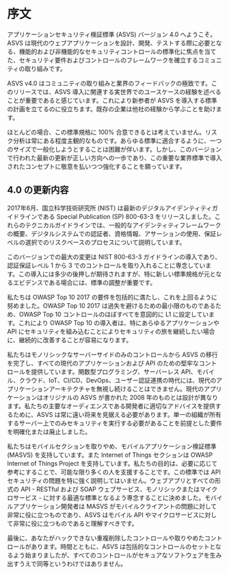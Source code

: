 # 序文

アプリケーションセキュリティ検証標準 (ASVS) バージョン 4.0 へようこそ。ASVS は現代のウェブアプリケーションを設計、開発、テストする際に必要となる、機能的および非機能的なセキュリティコントロールの標準化に焦点を当てた、セキュリティ要件およびコントロールのフレームワークを確立するコミュニティの取り組みです。

ASVS v4.0 はコミュニティの取り組みと業界のフィードバックの極致です。このリリースでは、ASVS 導入に関連する実世界でのユースケースの経験を述べることが重要であると感じています。これにより新参者が ASVS を導入する標準の計画を立てるのに役立ちます。既存の企業は他社の経験から学ぶことを助けます。

ほとんどの場合、この標準規格に 100% 合意できるとは考えていません。リスク分析は常にある程度主観的なものです。あらゆる標準に適合するように、一つのサイズで一般化しようとすることは困難が伴います。しかし、このバージョンで行われた最新の更新が正しい方向への一歩であり、この重要な業界標準で導入されたコンセプトに敬意を払いつつ強化することを願っています。

## 4.0 の更新内容

2017年6月、国立科学技術研究所 (NIST) は最新のデジタルアイデンティティガイドラインである Special Publication (SP) 800-63-3 をリリースしました。これらのテクニカルガイドラインでは、一般的なアイデンティティフレームワークの概要、デジタルシステムでの認証者、資格情報、アサーションの使用、保証レベルの選択でのリスクベースのプロセスについて説明しています。

このバージョンでの最大の変更は NIST 800-63-3 ガイドラインの導入であり、認証保証レベル 1 から 3 でのコントロールを取り入れることに専念しています。この導入には多少の後押しが期待されますが、特に新しい標準規格が元となるエビデンスである場合には、標準の調整が重要です。

私たちは OWASP Top 10 2017 の要件を包括的に満たし、これを上回るように努めました。OWASP Top 10 2017 は過失を避けるための最小限のものであるため、OWASP Top 10 コントロールのほぼすべてを意図的に L1 に設定しています。これにより OWASP Top 10 の導入者は、特にあらゆるアプリケーションや API にセキュリティを組み込むことによりセキュリティの旅を継続したい場合に、継続的に改善することが容易になります。

私たちはモノリシックなサーバーサイドのみのコントロールから ASVS の移行を完了し、すべての現代のアプリケーションおよび API のための堅牢なコントロールを提供しています。関数型プログラミング、サーバーレス API、モバイル、クラウド、IoT、CI/CD、DevOps、ユーザー認証連携の時代には、現代のアプリケーションアーキテクチャを無視し続けることはできません。現代のアプリケーションはオリジナルの ASVS が書かれた 2008 年のものとは設計が異なります。私たちの主要なオーディエンスである開発者に適切なアドバイスを提供するために、ASVS は常に遠い将来を見据える必要があります。単一の組織が所有するサーバー上でのみセキュリティを実行する必要があることを前提とした要件を明確化または廃止しました。

私たちはモバイルセクションを取りやめ、モバイルアプリケーション検証標準 (MASVS) を支持しています。また Internet of Things セクションは OWASP Internet of Things Project を支持しています。私たちの目的は、必要に応じて参考にすることで、可能な限り多くの人を支援することです。この標準では API セキュリティの問題を特に強く説明してはいません。ウェブアプリとすべての形式の API - RESTful および SOAP ウェブサービス、モノリシックまたはマイクロサービス - に対する最適な標準となるよう専念することに決めました。モバイルアプリケーション開発者は MASVS がモバイルクライアントの問題に対して非常に役に立つものであり、ASVS はモバイル API やマイクロサービスに対して非常に役に立つものであると理解すべきです。

最後に、あなたがハックできない重複削除したコントロールや取りやめたコントロールがあります。時間とともに、ASVS は包括的なコントロールのセットとなるよう始まりましたが、すべてのコントロールがセキュアなソフトウェアを生み出すうえで同等というわけではありません。
